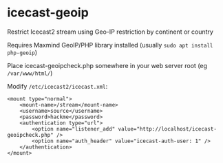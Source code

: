 # icecast-geoip
Restrict Icecast2 stream using Geo-IP restriction by continent or country

Requires Maxmind GeoIP/PHP library installed (usually ```sudo apt install php-geoip```)

Place icecast-geoipcheck.php somewhere in your web server root (eg ```/var/www/html/```)

Modify ```/etc/icecast2/icecast.xml```:

```
<mount type="normal">
	<mount-name>/stream</mount-name>
	<username>source</username>
	<password>hackme</password>
	<authentication type="url">
		<option name="listener_add" value="http://localhost/icecast-geoipcheck.php" />
		<option name="auth_header" value="icecast-auth-user: 1" />
	</authentication>
</mount>
```
